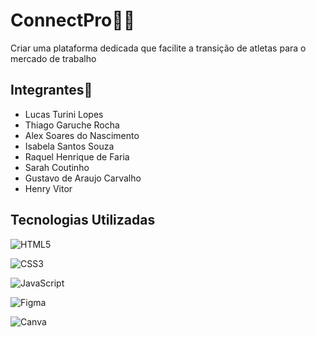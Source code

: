 # ConnectPro🏃‍➡️

Criar uma plataforma dedicada que facilite a transição de atletas para o mercado de trabalho

## Integrantes📃

- Lucas Turini Lopes
- Thiago Garuche Rocha
- Alex Soares do Nascimento
- Isabela Santos Souza
- Raquel Henrique de Faria
- Sarah Coutinho
- Gustavo de Araujo Carvalho
- Henry Vitor 

## Tecnologias Utilizadas 


![HTML5](https://img.shields.io/badge/html5-%23E34F26.svg?style=for-the-badge&logo=html5&logoColor=white)

![CSS3](https://img.shields.io/badge/css3-%231572B6.svg?style=for-the-badge&logo=css3&logoColor=white)

![JavaScript](https://img.shields.io/badge/javascript-%23323330.svg?style=for-the-badge&logo=javascript&logoColor=%23F7DF1E)

![Figma](https://img.shields.io/badge/figma-%23F24E1E.svg?style=for-the-badge&logo=figma&logoColor=white)

![Canva](https://img.shields.io/badge/Canva-%2300C4CC.svg?style=for-the-badge&logo=Canva&logoColor=white)
